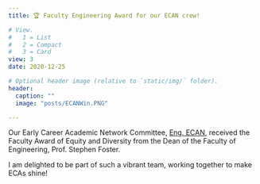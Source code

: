 ```yaml
---
title: 🏆 Faculty Engineering Award for our ECAN crew!

# View.
#   1 = List
#   2 = Compact
#   3 = Card
view: 3
date: 2020-12-25

# Optional header image (relative to `static/img/` folder).
header:
  caption: ""
  image: "posts/ECANWin.PNG"

---
```

Our Early Career Academic Network Committee,  [Eng.  ECAN](https://research.unsw.edu.au/ecan-engineering), received the Faculty Award of Equity and Diversity from the Dean of the Faculty of Engineering, Prof. Stephen Foster. 

I am delighted to be part of such a vibrant team, working together to make ECAs shine! 